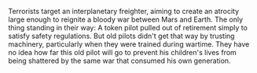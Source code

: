 Terrorists target an interplanetary freighter, aiming to create an atrocity large enough to reignite a bloody war between Mars and Earth. The only thing standing in their way: A token pilot pulled out of retirement simply to satisfy safety regulations. But old pilots didn't get that way by trusting machinery, particularly when they were trained during wartime. They have no idea how far this old pilot will go to prevent his children's lives from being shattered by the same war that consumed his own generation.